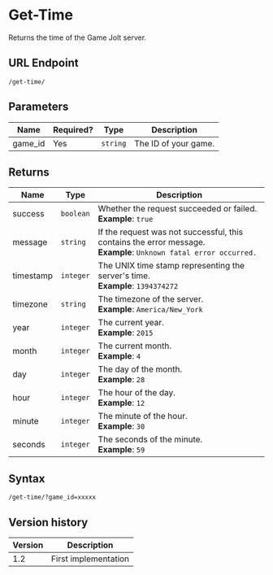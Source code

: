 # Get-Time

Returns the time of the Game Jolt server.

## URL Endpoint

```
/get-time/
```

## Parameters

Name | Required? | Type | Description
--- | --- | --- | ---
game_id | Yes | `string` | The ID of your game.

## Returns

Name | Type | Description
--- | --- | ---
success | `boolean` | Whether the request succeeded or failed. <br> **Example**: `true`
message | `string` | If the request was not successful, this contains the error message. <br> **Example**: `Unknown fatal error occurred.`
timestamp | `integer` | The UNIX time stamp representing the server's time. <br> **Example**: `1394374272`
timezone | `string` | The timezone of the server. <br> **Example**: `America/New_York`
year | `integer` | The current year. <br> **Example**: `2015`
month | `integer` | The current month. <br> **Example**: `4`
day | `integer` | The day of the month. <br> **Example**: `28`
hour | `integer` | The hour of the day. <br> **Example**: `12`
minute | `integer` | The minute of the hour. <br> **Example**: `30`
seconds | `integer` | The seconds of the minute. <br> **Example**: `59`

## Syntax

```
/get-time/?game_id=xxxxx
```

## Version history

Version		 | Description
---			 | ---
1.2			 | First implementation
